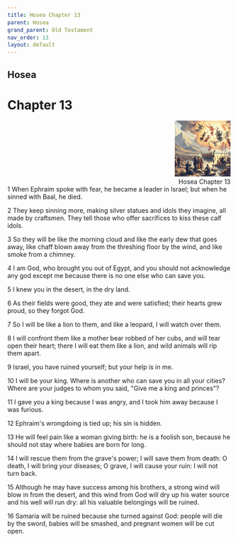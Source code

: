 ```yaml
---
title: Hosea Chapter 13
parent: Hosea
grand_parent: Old Testament
nav_order: 13
layout: default
---
```


## Hosea

# Chapter 13

<div style="clear: both; text-align: right;">
    <img src="/assets/Image/Hosea/500/13.jpg" alt="Hosea Chapter 13" class="chapter-image" style="max-width: 25%; height: auto;"/>
    <figcaption style="font-size: 14px;">Hosea Chapter 13</figcaption>
</div>
1 When Ephraim spoke with fear, he became a leader in Israel; but when he sinned with Baal, he died.

2 They keep sinning more, making silver statues and idols they imagine, all made by craftsmen. They tell those who offer sacrifices to kiss these calf idols.

3 So they will be like the morning cloud and like the early dew that goes away, like chaff blown away from the threshing floor by the wind, and like smoke from a chimney.

4 I am God, who brought you out of Egypt, and you should not acknowledge any god except me because there is no one else who can save you.

5 I knew you in the desert, in the dry land.

6 As their fields were good, they ate and were satisfied; their hearts grew proud, so they forgot God.

7 So I will be like a lion to them, and like a leopard, I will watch over them.

8 I will confront them like a mother bear robbed of her cubs, and will tear open their heart; there I will eat them like a lion, and wild animals will rip them apart.

9 Israel, you have ruined yourself; but your help is in me.

10 I will be your king. Where is another who can save you in all your cities? Where are your judges to whom you said, "Give me a king and princes"?

11 I gave you a king because I was angry, and I took him away because I was furious.

12 Ephraim's wrongdoing is tied up; his sin is hidden.

13 He will feel pain like a woman giving birth: he is a foolish son, because he should not stay where babies are born for long.

14 I will rescue them from the grave's power; I will save them from death: O death, I will bring your diseases; O grave, I will cause your ruin: I will not turn back.

15 Although he may have success among his brothers, a strong wind will blow in from the desert, and this wind from God will dry up his water source and his well will run dry: all his valuable belongings will be ruined.

16 Samaria will be ruined because she turned against God: people will die by the sword, babies will be smashed, and pregnant women will be cut open.


